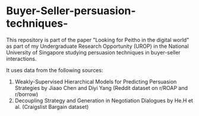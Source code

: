 # Buyer-Seller-persuasion-techniques-
This repository is part of the paper "Looking for Peitho in the digital world" as part of my Undergraduate Research Opportunity (UROP) in the National University of Singapore studying persuasion techniques in buyer-seller interactions.

It uses data from the following sources: 
1. Weakly-Supervised Hierarchical Models for Predicting Persuasion Strategies by Jiaao Chen and Diyi Yang (Reddit dataset on r/ROAP and r/borrow) 
2. Decoupling Strategy and Generation in Negotiation Dialogues by He.H et al. (Craigslist Bargain dataset) 


